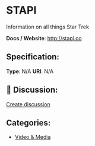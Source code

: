 # STAPI


Information on all things Star Trek

**Docs / Website**: http://stapi.co

## Specification:
**Type**:  N/A 
**URI**:  N/A 

## 💬 Discussion:
[Create discussion](link)

## Categories:
- [Video & Media](https://github.com/apis-list/apis-list#video-and-media)





